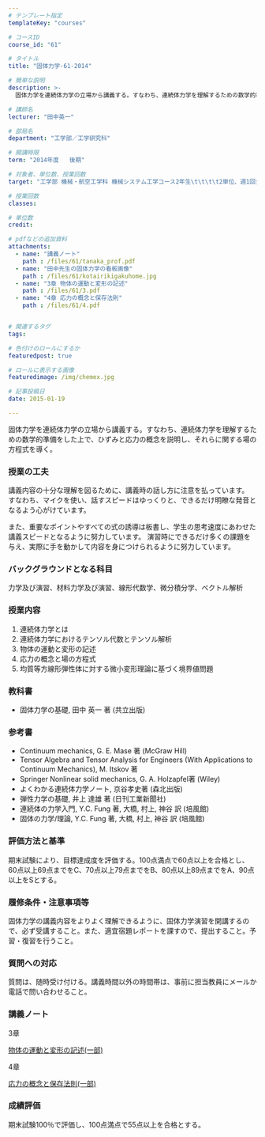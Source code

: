```yaml
---
# テンプレート指定
templateKey: "courses"

# コースID
course_id: "61"

# タイトル
title: "固体力学-61-2014"

# 簡単な説明
description: >-
  固体力学を連続体力学の立場から講義する。すなわち、連続体力学を理解するための数学的準備をした上で、ひずみと応力の概念を説明し、それらに関する場の方程式を導く。...

# 講師名
lecturer: "田中英一"

# 部局名
department: "工学部／工学研究科"

# 開講時限
term: "2014年度	後期"

# 対象者、単位数、授業回数
target: "工学部 機械・航空工学科 機械システム工学コース2年生\t\t\t\t2単位、週1回全15回"

# 授業回数
classes: 

# 単位数
credit: 

# pdfなどの追加資料
attachments: 
  - name: "講義ノート" 
    path : /files/61/tanaka_prof.pdf
  - name: "田中先生の固体力学の看板画像" 
    path : /files/61/kotairikigakuhome.jpg
  - name: "3章 物体の運動と変形の記述" 
    path : /files/61/3.pdf
  - name: "4章 応力の概念と保存法則" 
    path : /files/61/4.pdf


# 関連するタグ
tags:

# 色付けのロールにするか
featuredpost: true

# ロールに表示する画像
featuredimage: /img/chemex.jpg

# 記事投稿日
date: 2015-01-19

---
```

固体力学を連続体力学の立場から講義する。すなわち、連続体力学を理解するための数学的準備をした上で、ひずみと応力の概念を説明し、それらに関する場の方程式を導く。
### 授業の工夫

講義内容の十分な理解を図るために、講義時の話し方に注意を払っています。 すなわち、マイクを使い、話すスピードはゆっくりと、できるだけ明瞭な発音となるよう心がけています。 

また、重要なポイントやすべての式の誘導は板書し、学生の思考速度にあわせた講義スピードとなるように努力しています。 演習時にできるだけ多くの課題を与え、実際に手を動かして内容を身につけられるように努力しています。

### バックグラウンドとなる科目

力学及び演習、材料力学及び演習、線形代数学、微分積分学、ベクトル解析 

### 授業内容

  1. 連続体力学とは
  2. 連続体力学におけるテンソル代数とテンソル解析
  3. 物体の運動と変形の記述
  4. 応力の概念と場の方程式
  5. 均質等方線形弾性体に対する微小変形理論に基づく境界値問題

### 教科書

  * 固体力学の基礎, 田中 英一 著 (共立出版)

### 参考書

  * Continuum mechanics, G. E. Mase 著 (McGraw Hill)
  * Tensor Algebra and Tensor Analysis for Engineers (With Applications to Continuum Mechanics), M. Itskov 著
  * Springer Nonlinear solid mechanics, G. A. Holzapfel著 (Wiley)
  * よくわかる連続体力学ノート, 京谷孝史著 (森北出版)
  * 弾性力学の基礎, 井上 達雄 著 (日刊工業新聞社)
  * 連続体の力学入門, Y.C. Fung 著, 大橋, 村上, 神谷 訳 (培風館)
  * 固体の力学/理論, Y.C. Fung 著, 大橋, 村上, 神谷 訳 (培風館)

### 評価方法と基準

期末試験により、目標達成度を評価する。100点満点で60点以上を合格とし、60点以上69点までをC、70点以上79点までをB、80点以上89点までをA、90点以上をSとする。 

### 履修条件・注意事項等

固体力学の講義内容をよりよく理解できるように、固体力学演習を開講するので、必ず受講すること。また、適宜宿題レポートを課すので、提出すること。予習・復習を行うこと。 

### 質問への対応

質問は、随時受け付ける。講義時間以外の時間帯は、事前に担当教員にメールか電話で問い合わせること。

### 講義ノート

3章


[物体の運動と変形の記述(一部)](/files/61/3.pdf) 

4章


[応力の概念と保存法則(一部)](/files/61/4.pdf) 

### 成績評価

期末試験100％で評価し、100点満点で55点以上を合格とする。
